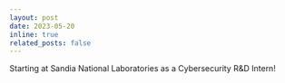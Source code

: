 ```yaml
---
layout: post
date: 2023-05-20
inline: true
related_posts: false
---
```


Starting at Sandia National Laboratories as a Cybersecurity R&D Intern!